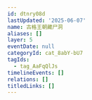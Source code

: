 ```yaml
---
id: dtnry08d
lastUpdated: '2025-06-07'
name: 古格王朝藏尸洞
aliases: []
layer: 5
eventDate: null
categoryId: cat_8abY-bU7
tagIds:
  - tag_AaFqQlJs
timelineEvents: []
relations: []
titledLinks: []
---
```


